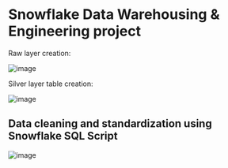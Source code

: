 # Snowflake Data Warehousing & Engineering project 

Raw layer creation:

![image](https://github.com/user-attachments/assets/394292c0-f211-4317-8875-9a79bf0ccb8d)

Silver layer table creation:

![image](https://github.com/user-attachments/assets/4d0eac12-822b-4815-93db-06a369b61f58)

## Data cleaning and standardization using Snowflake SQL Script ##

![image](https://github.com/user-attachments/assets/9c55f3bd-a022-4264-b915-79bac2f0c9a2)
